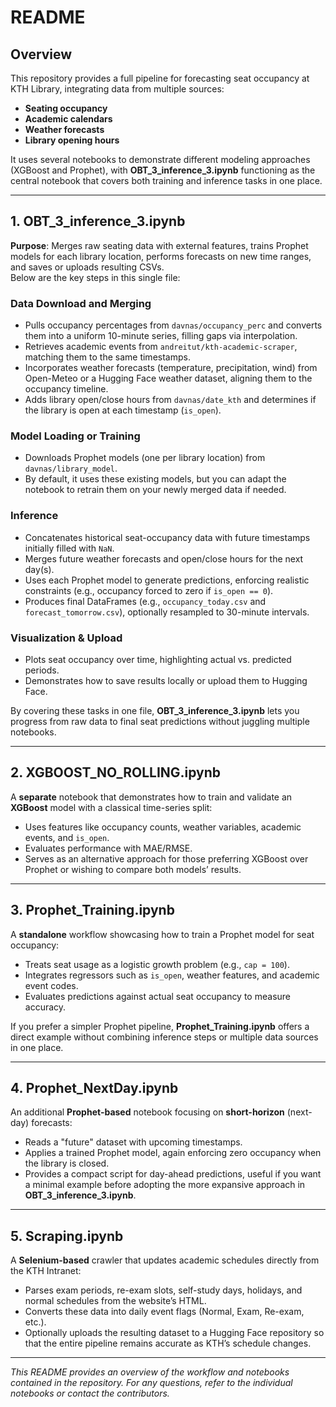 # README

## Overview
This repository provides a full pipeline for forecasting seat occupancy at KTH Library, integrating data from multiple sources:
- **Seating occupancy**
- **Academic calendars**
- **Weather forecasts**
- **Library opening hours**

It uses several notebooks to demonstrate different modeling approaches (XGBoost and Prophet), with **OBT_3_inference_3.ipynb** functioning as the central notebook that covers both training and inference tasks in one place.

---

## 1. OBT_3_inference_3.ipynb

**Purpose**: Merges raw seating data with external features, trains Prophet models for each library location, performs forecasts on new time ranges, and saves or uploads resulting CSVs.  
Below are the key steps in this single file:

### Data Download and Merging
- Pulls occupancy percentages from `davnas/occupancy_perc` and converts them into a uniform 10-minute series, filling gaps via interpolation.
- Retrieves academic events from `andreitut/kth-academic-scraper`, matching them to the same timestamps.
- Incorporates weather forecasts (temperature, precipitation, wind) from Open-Meteo or a Hugging Face weather dataset, aligning them to the occupancy timeline.
- Adds library open/close hours from `davnas/date_kth` and determines if the library is open at each timestamp (`is_open`).

### Model Loading or Training
- Downloads Prophet models (one per library location) from `davnas/library_model`.
- By default, it uses these existing models, but you can adapt the notebook to retrain them on your newly merged data if needed.

### Inference
- Concatenates historical seat-occupancy data with future timestamps initially filled with `NaN`.
- Merges future weather forecasts and open/close hours for the next day(s).
- Uses each Prophet model to generate predictions, enforcing realistic constraints (e.g., occupancy forced to zero if `is_open == 0`).
- Produces final DataFrames (e.g., `occupancy_today.csv` and `forecast_tomorrow.csv`), optionally resampled to 30-minute intervals.

### Visualization & Upload
- Plots seat occupancy over time, highlighting actual vs. predicted periods.
- Demonstrates how to save results locally or upload them to Hugging Face.

By covering these tasks in one file, **OBT_3_inference_3.ipynb** lets you progress from raw data to final seat predictions without juggling multiple notebooks.

---

## 2. XGBOOST_NO_ROLLING.ipynb

A **separate** notebook that demonstrates how to train and validate an **XGBoost** model with a classical time-series split:
- Uses features like occupancy counts, weather variables, academic events, and `is_open`.
- Evaluates performance with MAE/RMSE.
- Serves as an alternative approach for those preferring XGBoost over Prophet or wishing to compare both models’ results.

---

## 3. Prophet_Training.ipynb

A **standalone** workflow showcasing how to train a Prophet model for seat occupancy:
- Treats seat usage as a logistic growth problem (e.g., `cap = 100`).
- Integrates regressors such as `is_open`, weather features, and academic event codes.
- Evaluates predictions against actual seat occupancy to measure accuracy.
  
If you prefer a simpler Prophet pipeline, **Prophet_Training.ipynb** offers a direct example without combining inference steps or multiple data sources in one place.

---

## 4. Prophet_NextDay.ipynb

An additional **Prophet-based** notebook focusing on **short-horizon** (next-day) forecasts:
- Reads a "future" dataset with upcoming timestamps.
- Applies a trained Prophet model, again enforcing zero occupancy when the library is closed.
- Provides a compact script for day-ahead predictions, useful if you want a minimal example before adopting the more expansive approach in **OBT_3_inference_3.ipynb**.

---

## 5. Scraping.ipynb

A **Selenium-based** crawler that updates academic schedules directly from the KTH Intranet:
- Parses exam periods, re-exam slots, self-study days, holidays, and normal schedules from the website’s HTML.
- Converts these data into daily event flags (Normal, Exam, Re-exam, etc.).
- Optionally uploads the resulting dataset to a Hugging Face repository so that the entire pipeline remains accurate as KTH’s schedule changes.

---

_This README provides an overview of the workflow and notebooks contained in the repository. For any questions, refer to the individual notebooks or contact the contributors._ 
